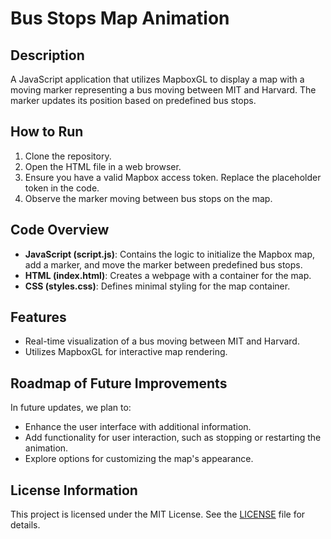 # Bus Stops Map Animation

## Description
A JavaScript application that utilizes MapboxGL to display a map with a moving marker representing a bus moving between MIT and Harvard. The marker updates its position based on predefined bus stops.

## How to Run
1. Clone the repository.
2. Open the HTML file in a web browser.
3. Ensure you have a valid Mapbox access token. Replace the placeholder token in the code.
4. Observe the marker moving between bus stops on the map.

## Code Overview
- **JavaScript (script.js)**: Contains the logic to initialize the Mapbox map, add a marker, and move the marker between predefined bus stops.
- **HTML (index.html)**: Creates a webpage with a container for the map.
- **CSS (styles.css)**: Defines minimal styling for the map container.

## Features
- Real-time visualization of a bus moving between MIT and Harvard.
- Utilizes MapboxGL for interactive map rendering.

## Roadmap of Future Improvements
In future updates, we plan to:
- Enhance the user interface with additional information.
- Add functionality for user interaction, such as stopping or restarting the animation.
- Explore options for customizing the map's appearance.

## License Information
This project is licensed under the MIT License. See the [LICENSE](LICENSE) file for details.
